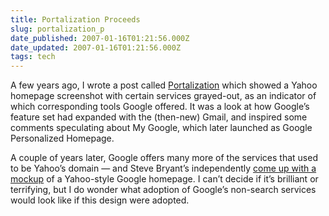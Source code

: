 ```yaml
---
title: Portalization Proceeds
slug: portalization_p
date_published: 2007-01-16T01:21:56.000Z
date_updated: 2007-01-16T01:21:56.000Z
tags: tech
---
```


A few years ago, I wrote a post called [Portalization](http://www.dashes.com/anil/2004/05/17/portalization) which showed a Yahoo homepage screenshot with certain services grayed-out, as an indicator of which corresponding tools Google offered. It was a look at how Google’s feature set had expanded with the (then-new) Gmail, and inspired some comments speculating about My Google, which later launched as Google Personalized Homepage.

A couple of years later, Google offers many more of the services that used to be Yahoo’s domain — and Steve Bryant’s independently [come up with a mockup](http://googlewatch.eweek.com/content/today_in_stupid/mockup_what_if_google_made_a_yahoolike_start_page_1.html) of a Yahoo-style Google homepage. I can’t decide if it’s brilliant or terrifying, but I do wonder what adoption of Google’s non-search services would look like if this design were adopted.
